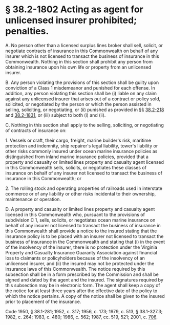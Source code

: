 # § 38.2-1802 Acting as agent for unlicensed insurer prohibited; penalties.

<p>A. No person other than a licensed surplus lines broker shall sell, solicit, or negotiate contracts of insurance in this Commonwealth on behalf of any insurer which is not licensed to transact the business of insurance in this Commonwealth. Nothing in this section shall prohibit any person from obtaining insurance upon his own life or property from an unlicensed insurer.</p><p>B. Any person violating the provisions of this section shall be guilty upon conviction of a Class 1 misdemeanor and punished for each offense. In addition, any person violating this section shall be (i) liable on any claim against any unlicensed insurer that arises out of a contract or policy sold, solicited, or negotiated by the person or which the person assisted in selling, soliciting, or negotiating, or (ii) punished as provided in §§ <a href='http://law.lis.virginia.gov/vacode/38.2-218/'>38.2-218</a> and <a href='http://law.lis.virginia.gov/vacode/38.2-1831/'>38.2-1831</a>, or (iii) subject to both (i) and (ii).</p><p>C. Nothing in this section shall apply to the selling, soliciting, or negotiating of contracts of insurance on:</p><p>1. Vessels or craft, their cargo, freight, marine builder's risk, maritime protection and indemnity, ship repairer's legal liability, tower's liability or other risks commonly insured under ocean marine insurance policies as distinguished from inland marine insurance policies, provided that a property and casualty or limited lines property and casualty agent licensed in this Commonwealth sells, solicits, or negotiates these classes of insurance on behalf of any insurer not licensed to transact the business of insurance in this Commonwealth; or</p><p>2. The rolling stock and operating properties of railroads used in interstate commerce or of any liability or other risks incidental to their ownership, maintenance or operation.</p><p>D. A property and casualty or limited lines property and casualty agent licensed in this Commonwealth who, pursuant to the provisions of subdivision C 1, sells, solicits, or negotiates ocean marine insurance on behalf of any insurer not licensed to transact the business of insurance in this Commonwealth shall provide a notice to the insured stating that the insurance policy is to be placed with an insurer not licensed to transact the business of insurance in the Commonwealth and stating that (i) in the event of the insolvency of the insurer, there is no protection under the Virginia Property and Casualty Insurance Guaranty Association against financial loss to claimants or policyholders because of the insolvency of an unlicensed insurer, and (ii) the insured may not be protected under the insurance laws of this Commonwealth. The notice required by this subsection shall be in a form prescribed by the Commission and shall be signed and dated by the agent and the insured. The signatures required by this subsection may be in electronic form. The agent shall keep a copy of the notice for at least three years after the effective date of the policy to which the notice pertains. A copy of the notice shall be given to the insured prior to placement of the insurance.</p><p>Code 1950, § 38.1-281; 1952, c. 317; 1956, c. 173; 1979, c. 513, § 38.1-327.3; 1982, c. 264; 1983, c. 480; 1986, c. 562; 1987, cc. 519, 521; 2001, c. <a href='http://lis.virginia.gov/cgi-bin/legp604.exe?011+ful+CHAP0706'>706</a>.</p>